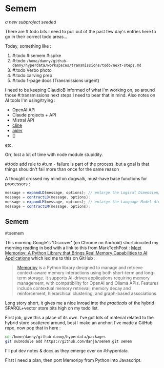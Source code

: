 # Semem

_a new subproject seeded_

There are #:todo bits I need to pull out of the past few day's entries here to go in their correct todo areas...

Today, something like :

1. #:todo #:semem #:spike
2. #:todo `/home/danny/github-danny/hyperdata/workspaces/transmissions/todo/next-steps.md`
3. #:todo Verbo photo
4. #:todo carving prep
5. #:todo 1-page docs (Transmissions urgent)

I need to be keeping ClaudioB informed of what I'm working on, so around those #:transmissions next steps I need to bear that in mind.
Also notes on AI tools I'm using/trying :

- OpenAI API
- Claude projects + API
- Mistral API
- [cline](https://github.com/cline/cline)
- [aider](https://github.com/Aider-AI/aider)
- []

etc.

Grr, lost a lot of time with node module stupidity.

#:todo add rule to #:um - failure is part of the process, but a goal is that things shouldn't fail more than once for the same reason

A thought crossed my mind on dogwalk, must-have base functions for processors :

```javascript
message = expandLD(message, options); // enlarge the Logical Dimension/Linked Data
message = contractLD(message, options);
message = expandLM(message, options); // enlarge the Language Model dimension
message = contractLM(message, options);
```

## Semem

#:semem

This morning Google's 'Discover' (on Chrome on Android) shortcircuited my morning reading in bed with a link to this from MarkTechPost : [Meet Memoripy: A Python Library that Brings Real Memory Capabilities to AI Applications](https://www.marktechpost.com/2024/11/17/meet-memoripy-a-python-library-that-brings-real-memory-capabilities-to-ai-applications/) which led me to this on GitHub :

> [Memoripy](https://github.com/caspianmoon/memoripy) is a Python library designed to manage and retrieve context-aware memory interactions using both short-term and long-term storage. It supports AI-driven applications requiring memory management, with compatibility for OpenAI and Ollama APIs. Features include contextual memory retrieval, memory decay and reinforcement, hierarchical clustering, and graph-based associations.

Long story short, it gives me a nice inroad into the _practicals_ of the hybrid SPARQL+vector store bits high on my todo list.

First job, give this a place of its own. I've got lots of material related to the hybrid store scattered around, best I make an anchor. I've made a GitHub repo, now pop that in here :

```sh
cd /home/danny/github-danny/hyperdata/packages
git submodule add https://github.com/danja/semem.git semem
```

I'll put dev notes & docs as they emerge over on #:hyperdata.

First I need a plan, then port Memoripy from Python into Javascript.

